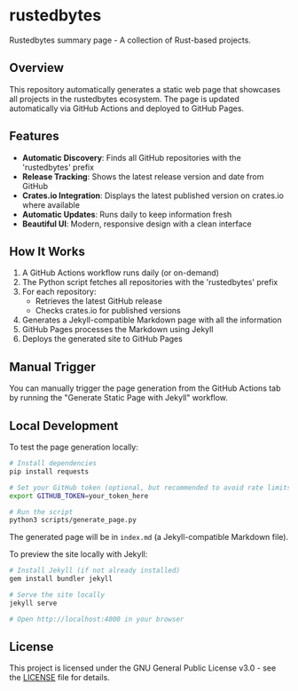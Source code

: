# rustedbytes

Rustedbytes summary page - A collection of Rust-based projects.

## Overview

This repository automatically generates a static web page that showcases all projects in the rustedbytes ecosystem. The page is updated automatically via GitHub Actions and deployed to GitHub Pages.

## Features

- **Automatic Discovery**: Finds all GitHub repositories with the 'rustedbytes' prefix
- **Release Tracking**: Shows the latest release version and date from GitHub
- **Crates.io Integration**: Displays the latest published version on crates.io where available
- **Automatic Updates**: Runs daily to keep information fresh
- **Beautiful UI**: Modern, responsive design with a clean interface

## How It Works

1. A GitHub Actions workflow runs daily (or on-demand)
2. The Python script fetches all repositories with the 'rustedbytes' prefix
3. For each repository:
   - Retrieves the latest GitHub release
   - Checks crates.io for published versions
4. Generates a Jekyll-compatible Markdown page with all the information
5. GitHub Pages processes the Markdown using Jekyll
6. Deploys the generated site to GitHub Pages

## Manual Trigger

You can manually trigger the page generation from the GitHub Actions tab by running the "Generate Static Page with Jekyll" workflow.

## Local Development

To test the page generation locally:

```bash
# Install dependencies
pip install requests

# Set your GitHub token (optional, but recommended to avoid rate limits)
export GITHUB_TOKEN=your_token_here

# Run the script
python3 scripts/generate_page.py
```

The generated page will be in `index.md` (a Jekyll-compatible Markdown file).

To preview the site locally with Jekyll:

```bash
# Install Jekyll (if not already installed)
gem install bundler jekyll

# Serve the site locally
jekyll serve

# Open http://localhost:4000 in your browser
```

## License

This project is licensed under the GNU General Public License v3.0 - see the [LICENSE](LICENSE) file for details.
